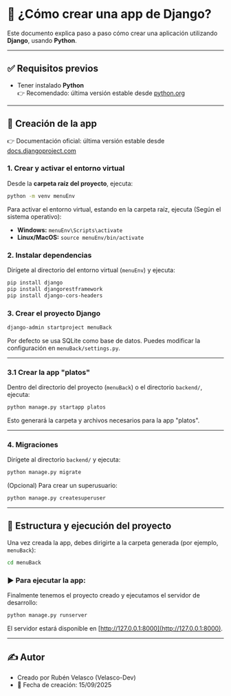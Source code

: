 # 🚀 ¿Cómo crear una app de Django?

Este documento explica paso a paso cómo crear una aplicación utilizando **Django**, usando **Python**.

---

## ✅ Requisitos previos

- Tener instalado **Python**  
  👉 Recomendado: última versión estable desde [python.org](https://www.python.org/)

---

## 🎯 Creación de la app

👉 Documentación oficial: última versión estable desde [docs.djangoproject.com](https://docs.djangoproject.com/es/4.2/)

### 1. Crear y activar el entorno virtual

Desde la **carpeta raíz del proyecto**, ejecuta:

  ```bash
  python -m venv menuEnv
  ```

Para activar el entorno virtual, estando en la carpeta raíz, ejecuta (Según el sistema operativo):

  - **Windows:** `menuEnv\Scripts\activate`
  - **Linux/MacOS:** `source menuEnv/bin/activate`

### 2. Instalar dependencias

Dirígete al directorio del entorno virtual (`menuEnv`) y ejecuta:

  ```bash
  pip install django
  pip install djangorestframework
  pip install django-cors-headers
  ```

### 3. Crear el proyecto Django

  ```bash
  django-admin startproject menuBack
  ```

Por defecto se usa SQLite como base de datos. Puedes modificar la configuración en `menuBack/settings.py`.

---

### 3.1 Crear la app "platos"

Dentro del directorio del proyecto (`menuBack`) o el directorio `backend/`, ejecuta:

  ```bash
  python manage.py startapp platos
  ```

Esto generará la carpeta y archivos necesarios para la app "platos".

---

### 4. Migraciones

Dirígete al directorio `backend/` y ejecuta:

  ```bash
  python manage.py migrate
  ```

(Opcional) Para crear un superusuario:

  ```bash
  python manage.py createsuperuser
  ```

---

## 📁 Estructura y ejecución del proyecto

Una vez creada la app, debes dirigirte a la carpeta generada (por ejemplo, `menuBack`):

  ```bash
  cd menuBack
  ```

### ▶️ Para ejecutar la app:

Finalmente tenemos el proyecto creado y ejecutamos el servidor de desarrollo:

  ```bash
  python manage.py runserver
  ```

El servidor estará disponible en [http://127.0.0.1:8000](http://127.0.0.1:8000).

---

## ✍️ Autor

- Creado por Rubén Velasco (Velasco-Dev)
- 📅 Fecha de creación: 15/09/2025